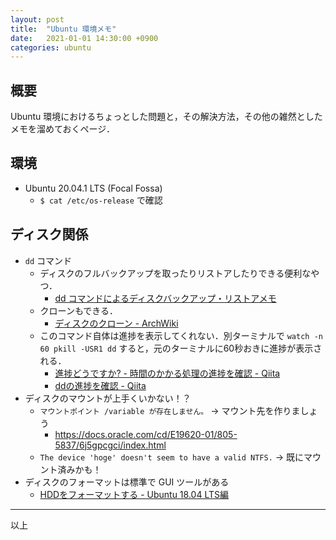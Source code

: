 ```yaml
---
layout: post
title:  "Ubuntu 環境メモ"
date:   2021-01-01 14:30:00 +0900
categories: ubuntu
---
```

## 概要

Ubuntu 環境におけるちょっとした問題と，その解決方法，その他の雑然としたメモを溜めておくページ．

## 環境

- Ubuntu 20.04.1 LTS (Focal Fossa)
  - `$ cat /etc/os-release` で確認

## ディスク関係

- `dd` コマンド
  - ディスクのフルバックアップを取ったりリストアしたりできる便利なやつ．
    - [dd コマンドによるディスクバックアップ・リストアメモ](https://www.upken.jp/kb/dd-backup-restore.html)
  - クローンもできる．
    - [ディスクのクローン \- ArchWiki](https://wiki.archlinux.jp/index.php/%E3%83%87%E3%82%A3%E3%82%B9%E3%82%AF%E3%81%AE%E3%82%AF%E3%83%AD%E3%83%BC%E3%83%B3)
  - このコマンド自体は進捗を表示してくれない．別ターミナルで `watch -n 60 pkill -USR1 dd` すると，元のターミナルに60秒おきに進捗が表示される．
    - [進捗どうですか? \- 時間のかかる処理の進捗を確認 \- Qiita](https://qiita.com/_sobataro/items/07f39be531a6dd70a6c7)
    - [ddの進捗を確認 \- Qiita](https://qiita.com/tukiyo3/items/5e3fd748287ffa4b6612)
- ディスクのマウントが上手くいかない！？
  - `マウントポイント /variable が存在しません。` → マウント先を作りましょう
    - [https://docs\.oracle\.com/cd/E19620\-01/805\-5837/6j5gpcgci/index\.html](https://docs.oracle.com/cd/E19620-01/805-5837/6j5gpcgci/index.html)
  - `The device 'hoge' doesn't seem to have a valid NTFS.` → 既にマウント済みかも！
- ディスクのフォーマットは標準で GUI ツールがある
  - [HDDをフォーマットする \- Ubuntu 18\.04 LTS編](https://sicklylife.jp/ubuntu/1804/hdd_format.html)

-----

以上
